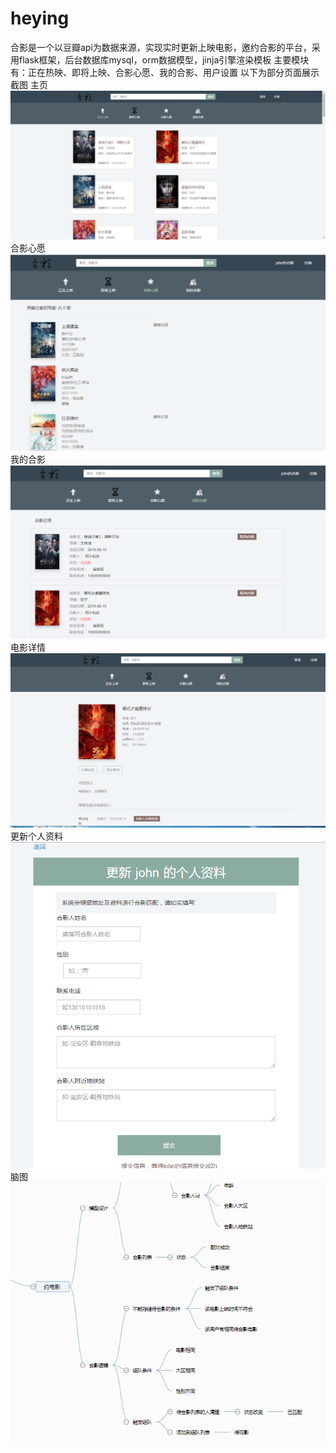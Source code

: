 # heying
合影是一个以豆瓣api为数据来源，实现实时更新上映电影，邀约合影的平台，采用flask框架，后台数据库mysql，orm数据模型，jinja引擎渲染模板 主要模块有：正在热映、即将上映、合影心愿、我的合影、用户设置
以下为部分页面展示截图
主页
![Image text](https://github.com/simida0755/heying/blob/master/app/static/展示图片/主页.png)
合影心愿
![Image text](https://github.com/simida0755/heying/blob/master/app/static/展示图片/合影心愿.png)
我的合影
![Image text](https://github.com/simida0755/heying/blob/master/app/static/展示图片/我的合影.png)
电影详情
![Image text](https://github.com/simida0755/heying/blob/master/app/static/展示图片/电影详情.png)
更新个人资料
![Image text](https://github.com/simida0755/heying/blob/master/app/static/展示图片/更新个人资料.png)
脑图
![Image text](https://github.com/simida0755/heying/blob/master/app/static/展示图片/脑图.png)
